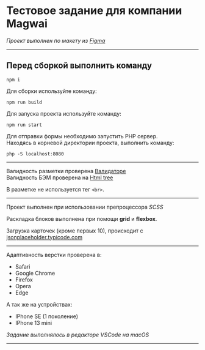 
# Тестовое задание для компании Magwai

*Проект выполнен по макету из [Figma](https://www.figma.com/file/UWRScEi7b2V0wrpGZ8EqsA/Magwai-%2F-%D0%A2%D0%B5%D1%81%D1%82%D0%BE%D0%B2%D0%BE%D0%B5-%D0%B7%D0%B0%D0%B4%D0%B0%D0%BD%D0%B8%D0%B5?node-id=2%3A4)*

___

## Перед сборкой выполнить команду
```
npm i
```


Для сборки используйте команду: 
```
npm run build
```
 
Для запуска проекта используйте команду:
```
npm run start
```

Для отправки формы необходимо запустить PHP сервер.    
Находясь в корневой директории проекта, выполнить команду:
```
php -S localhost:8080
```
___

Валидность разметки проверена [Валидаторе](https://validator.w3.org/nu/#textarea)  
Валидность БЭМ проверена на [Html tree](https://yoksel.github.io/html-tree/)

В разметке не используется тег `<br>`.

___

Проект выполнен при использовании препроцессора *SCSS*

Раскладка блоков выполнена при помощи **grid** и **flexbox**.

Загрузка карточек (кроме первых 10), происходит с [jsonplaceholder.typicode.com](https://jsonplaceholder.typicode.com/posts/)

___

Адаптивность верстки проверена в:
* Safari
* Google Chrome
* Firefox
* Opera
* Edge

А так же на устройствах:
* IPhone SE (1 поколение)
* IPhone 13 mini

*Задание выполнялось в редакторе VSCode на macOS*

___

